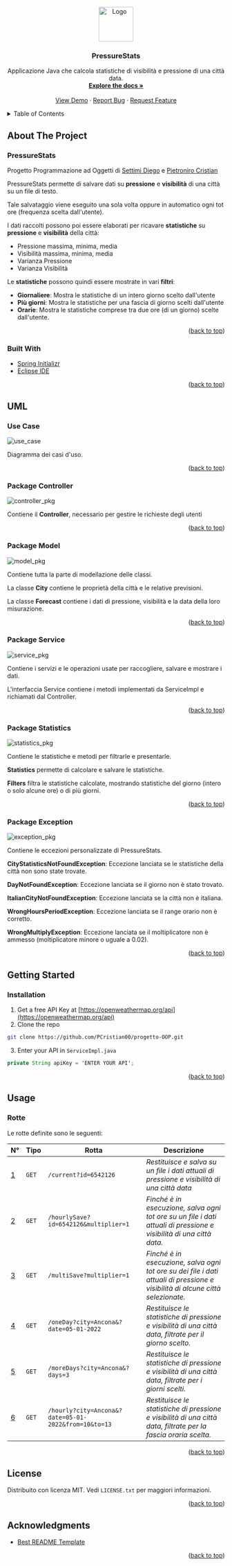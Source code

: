 <div id="top"></div>

<!-- PROJECT SHIELDS -->
<!--
*** I'm using markdown "reference style" links for readability.
*** Reference links are enclosed in brackets [ ] instead of parentheses ( ).
*** See the bottom of this document for the declaration of the reference variables
*** for contributors-url, forks-url, etc. This is an optional, concise syntax you may use.
*** https://www.markdownguide.org/basic-syntax/#reference-style-links

[![Contributors][contributors-shield]][contributors-url]
[![Forks][forks-shield]][forks-url]
[![Stargazers][stars-shield]][stars-url]
[![Issues][issues-shield]][issues-url]
[![MIT License][license-shield]][license-url]
[![LinkedIn][linkedin-shield]][linkedin-url]

-->

<!-- PROJECT LOGO -->
<br />
<div align="center">
<a href="https://github.com/PCristian00/progetto-OOP">
<img src="logo.png" alt="Logo" width="80" height="80">
</a>

<h3 align="center">PressureStats</h3>

<p align="center">
Applicazione Java che calcola statistiche di visibilità e pressione di una città data.
<br />
<a href="https://github.com/PCristian00/progetto-OOP/"><strong>Explore the docs »</strong></a>
<br />
<br />
<a href="https://github.com/PCristian00/progetto-OOP">View Demo</a>
·
<a href="https://github.com/PCristian00/progetto-OOP/issues">Report Bug</a>
·
<a href="https://github.com/PCristian00/progetto-OOP/issues">Request Feature</a>
</p>
</div>



<!-- TABLE OF CONTENTS -->
<details>
<summary>Table of Contents</summary>

<ol>   
<li>
<a href="#about-the-project">About The Project</a>
<ul>
<li><a href="#built-with">Built With</a></li>
</ul>
</l1>
  
<li>
<a href="#uml">UML</a>
<ul>
<li><a href="#use-case">Use Case</a></li>
</ul>
<ul>
<li><a href="#package-controller">Package Controller</a></li>
</ul>
<ul>
<li><a href="#package-model">Package Model</a></li>
</ul>
<ul>
<li><a href="#package-service">Package Service</a></li>
</ul>
<ul>
<li><a href="#package-statistics">Package Statistics</a></li>
</ul>
<ul>
<li><a href="#package-exception">Package Exception</a></li>
</ul>
</li>
  
<li>
<a href="#getting-started">Getting Started</a>
<ul>
<!-- <li><a href="#prerequisites">Prerequisites</a></li>-->
<li><a href="#installation">Installation</a></li>
</ul>
</li>
  
<li>
<a href="#usage">Usage</a>
<ul>
<li><a href="#rotte">Rotte</a></li>
</ul>
</li>    

  <!--<li><a href="#roadmap">Roadmap</a></li>-->

  <!-- <li><a href="#contributing">Contributing</a></li>-->

  <li><a href="#license">License</a></li>

  <!--<li><a href="#contact">Contact</a></li>-->

  <li><a href="#acknowledgments">Acknowledgments</a></li>

</ol>
</details>



<!-- ABOUT THE PROJECT -->
## About The Project

### PressureStats
Progetto Programmazione ad Oggetti
di [Settimi Diego](https://github.com/Diego7imi) e [Pietroniro Cristian](https://github.com/PCristian00)

PressureStats permette di salvare dati su <b>pressione</b> e <b>visibilità</b> di una città su un file di testo.<p>
Tale salvataggio viene eseguito una sola volta oppure in automatico ogni tot ore (frequenza scelta dall'utente).<p>
  I dati raccolti possono poi essere elaborati per ricavare <b>statistiche</b> su <b>pressione</b> e <b>visibilità</b> della città:
* Pressione massima, minima, media
* Visibilità massima, minima, media
* Varianza Pressione
* Varianza Visibilità
<p>
Le <b>statistiche</b> possono quindi essere mostrate in vari <b>filtri</b>:
  
  * <b>Giornaliere</b>: Mostra le statistiche di un intero giorno scelto dall'utente
  * <b>Più giorni</b>: Mostra le statistiche per una fascia di giorno scelti dall'utente
  * <b>Orarie</b>: Mostra le statistiche comprese tra due ore (di un giorno) scelte dall'utente.


<!--
Here's a blank template to get started: To avoid retyping too much info. Do a search and replace with your text editor for the following: `PCristian00`, `progetto-OOP`, `twitter_handle`, `linkedin_username`, `email`, `email_client`, `PressureStats`, `Applicazione Java che calcola statistiche di visibilità e pressione di una città data.`
-->
<p align="right">(<a href="#top">back to top</a>)</p>



### Built With

* [Spring Initializr](https://start.spring.io/)
* [Eclipse IDE](https://www.eclipse.org/)

<p align="right">(<a href="#top">back to top</a>)</p>


## UML
### Use Case
<img src="use_case.svg" alt="use_case"><p>
  Diagramma dei casi d'uso.<p>
<p align="right">(<a href="#top">back to top</a>)</p>

### Package Controller
<img src="controller_pkg.svg" alt="controller_pkg"><p><p>
  Contiene il <b>Controller</b>, necessario per gestire le richieste degli utenti<p>
<p align="right">(<a href="#top">back to top</a>)</p>

### Package Model
<img src="model_pkg.svg" alt="model_pkg"><p>
  Contiene tutta la parte di modellazione delle classi.<p>
    La classe <b>City</b> contiene le proprietà della città e le relative previsioni.<p>
      La classe <b>Forecast</b> contiene i dati di pressione, visibilità e la data della loro misurazione.<p>
<p align="right">(<a href="#top">back to top</a>)</p>

### Package Service
<img src="service_pkg.svg" alt="service_pkg"><p>
  Contiene i servizi e le operazioni usate per raccogliere, salvare e mostrare i dati.<p>
  L'interfaccia Service contiene i metodi implementati da ServiceImpl e richiamati dal Controller.<p>
<p align="right">(<a href="#top">back to top</a>)</p>

### Package Statistics
<img src="statistics_pkg.svg" alt="statistics_pkg"><p>
  Contiene le statistiche e metodi per filtrarle e presentarle.<p>
    <b>Statistics</b> permette di calcolare e salvare le statistiche.<p>
      <b>Filters</b> filtra le statistiche calcolate, mostrando statistiche del giorno (intero o solo alcune ore) o di più giorni.<p>
<p align="right">(<a href="#top">back to top</a>)</p>

### Package Exception
<img src="exception_pkg.svg" alt="exception_pkg"><p>
  Contiene le eccezioni personalizzate di PressureStats.<p>
    <b>CityStatisticsNotFoundException</b>: Eccezione lanciata se le statistiche della città non sono state trovate.<p>
  <b>DayNotFoundException</b>: Eccezione lanciata se il giorno non è stato trovato.<p>
    <b>ItalianCityNotFoundException</b>: Eccezione lanciata se la città non è italiana.<p>
  <b>WrongHoursPeriodException</b>: Eccezione lanciata se il range orario non è corretto.<p>
    <b>WrongMultiplyException</b>: Eccezione lanciata se il moltiplicatore non è ammesso (moltiplicatore minore o uguale a 0.02).<p>
<p align="right">(<a href="#top">back to top</a>)</p>



<!-- GETTING STARTED -->
## Getting Started

<!--
This is an example of how you may give instructions on setting up your project locally.
To get a local copy up and running follow these simple example steps.
-->

<!--### Prerequisites
This is an example of how to list things you need to use the software and how to install them.
* npm
```sh
npm install npm@latest -g
```
-->
### Installation

1. Get a free API Key at [https://openweathermap.org/api](https://openweathermap.org/api)
2. Clone the repo
```sh
git clone https://github.com/PCristian00/progetto-OOP.git
```
3. Enter your API in `ServiceImpl.java`
```java
private String apiKey = 'ENTER YOUR API';
```

<p align="right">(<a href="#top">back to top</a>)</p>



<!-- USAGE EXAMPLES -->
## Usage
<!--
Use this space to show useful examples of how a project can be used. Additional screenshots, code examples and demos work well in this space. You may also link to more resources.

_For more examples, please refer to the [Documentation](https://example.com)_

<p align="right">(<a href="#top">back to top</a>)</p>
-->
### Rotte
Le rotte definite sono le seguenti:

N° | Tipo | Rotta | Descrizione
----- | ------------ | -------------------- | ----------------------
[1](#1) | ` GET ` | `/current?id=6542126` | *Restituisce e salva su un file i dati attuali di pressione e visibilità di una città data*
[2](#2) | ` GET ` | `/hourlySave?id=6542126&multiplier=1` | *Finché è in esecuzione, salva ogni tot ore su un file i  dati attuali di pressione e visibilità di una città data.*
[3](#3) | ` GET ` | `/multiSave?multiplier=1` | *Finché è in esecuzione, salva ogni tot ore su dei file i  dati attuali di pressione e visibilità di alcune città selezionate.*
[4](#4) | ` GET ` | `/oneDay?city=Ancona&?date=05-01-2022` | *Restituisce le statistiche di pressione e visibilità di una città data, filtrate per il giorno scelto.*
[5](#5) | ` GET ` | `/moreDays?city=Ancona&?days=3` | *Restituisce le statistiche di pressione e visibilità di una città data, filtrate per i giorni scelti.*
[6](#6) | ` GET ` | `/hourly?city=Ancona&?date=05-01-2022&from=10&to=13` | *Restituisce le statistiche di pressione e visibilità di una città data, filtrate per la fascia oraria scelta.*

<p align="right">(<a href="#top">back to top</a>)</p>

<!-- ROADMAP -->
<!--## Roadmap
<!--
- [] Feature 1
- [] Feature 2
- [] Feature 3
- [] Nested Feature

See the [open issues](https://github.com/PCristian00/progetto-OOP/issues) for a full list of proposed features (and known issues).

<p align="right">(<a href="#top">back to top</a>)</p>



<!-- CONTRIBUTING -->
<!--## Contributing
<!--
Contributions are what make the open source community such an amazing place to learn, inspire, and create. Any contributions you make are **greatly appreciated**.

If you have a suggestion that would make this better, please fork the repo and create a pull request. You can also simply open an issue with the tag "enhancement".
Don't forget to give the project a star! Thanks again!

1. Fork the Project
2. Create your Feature Branch (`git checkout -b feature/AmazingFeature`)
3. Commit your Changes (`git commit -m 'Add some AmazingFeature'`)
4. Push to the Branch (`git push origin feature/AmazingFeature`)
5. Open a Pull Request

<p align="right">(<a href="#top">back to top</a>)</p>



<!-- LICENSE -->
## License

Distribuito con licenza MIT. Vedi `LICENSE.txt` per maggiori informazioni.

<p align="right">(<a href="#top">back to top</a>)</p>



<!-- CONTACT -->
<!--## Contact
<!--
Your Name - [@twitter_handle](https://twitter.com/twitter_handle) - email@email_client.com

Project Link: [https://github.com/PCristian00/progetto-OOP](https://github.com/PCristian00/progetto-OOP)

<p align="right">(<a href="#top">back to top</a>)</p>



<!-- ACKNOWLEDGMENTS -->
## Acknowledgments


* [Best README Template](https://github.com/othneildrew/Best-README-Template)


<p align="right">(<a href="#top">back to top</a>)</p>



<!-- MARKDOWN LINKS & IMAGES -->
<!-- https://www.markdownguide.org/basic-syntax/#reference-style-links -->
[contributors-shield]: https://img.shields.io/github/contributors/PCristian00/progetto-OOP.svg?style=for-the-badge
[contributors-url]: https://github.com/PCristian00/progetto-OOP/graphs/contributors
[forks-shield]: https://img.shields.io/github/forks/PCristian00/progetto-OOP.svg?style=for-the-badge
[forks-url]: https://github.com/PCristian00/progetto-OOP/network/members
[stars-shield]: https://img.shields.io/github/stars/PCristian00/progetto-OOP.svg?style=for-the-badge
[stars-url]: https://github.com/PCristian00/progetto-OOP/stargazers
[issues-shield]: https://img.shields.io/github/issues/PCristian00/progetto-OOP.svg?style=for-the-badge
[issues-url]: https://github.com/PCristian00/progetto-OOP/issues
[license-shield]: https://img.shields.io/github/license/PCristian00/progetto-OOP.svg?style=for-the-badge
[license-url]: https://github.com/PCristian00/progetto-OOP/blob/master/LICENSE.txt
[linkedin-shield]: https://img.shields.io/badge/-LinkedIn-black.svg?style=for-the-badge&logo=linkedin&colorB=555
[linkedin-url]: https://linkedin.com/in/linkedin_username
[product-screenshot]: images/screenshot.png

